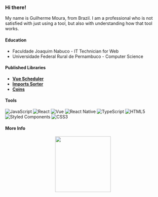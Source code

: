 ### Hi there!
  
  My name is Guilherme Moura, from Brazil. I am a professional who is not satisfied with just using a tool, but also with understanding how that tool works.
  
 #### Education

 - Faculdade Joaquim Nabuco - IT Technician for Web
 - Universidade Federal Rural de Pernambuco - Computer Science
  
  #### Published Libraries
  
  - **[Vue Scheduler](https://www.npmjs.com/package/@glhrm/vue-scheduler)**
  - **[Imports Sorter](https://marketplace.visualstudio.com/items?itemName=glhrmoura.imports-sorter)**
  - **[Coins](https://chrome.google.com/webstore/detail/coins/meebfpmdedodccopjbkcihiecpmiljml)**
  
#### Tools
  
  ![JavaScript](https://img.shields.io/badge/javascript-%23323330.svg?style=for-the-badge&logo=javascript&logoColor=%23F7DF1E) 
  ![React](https://img.shields.io/badge/react-%2320232a.svg?style=for-the-badge&logo=react&logoColor=%2361DAFB) 
  ![Vue](https://img.shields.io/badge/Vue-35495E?style=for-the-badge&logo=vuedotjs&logoColor=4FC08D)
  ![React Native](https://img.shields.io/badge/react_native-%2320232a.svg?style=for-the-badge&logo=react&logoColor=%2361DAFB)
  ![TypeScript](https://img.shields.io/badge/typescript-%23007ACC.svg?style=for-the-badge&logo=typescript&logoColor=white)
  ![HTML5](https://img.shields.io/badge/html5-%23E34F26.svg?style=for-the-badge&logo=html5&logoColor=white) 
    ![Styled Components](https://img.shields.io/badge/styled--components-DB7093?style=for-the-badge&logo=styled-components&logoColor=white) 
  ![CSS3](https://img.shields.io/badge/css3-%231572B6.svg?style=for-the-badge&logo=css3&logoColor=white)
  
  #### More Info
  
  <div align="center">
    <a href="https://github.com/glhrmoura">
    <img height="180em" src="https://github-readme-stats-git-masterorgs-github-readme-stats-team.vercel.app/api?username=glhrmoura&theme=dark&include_all_commits=true&show_icons=true&rank_icon=github&count_private=true&icon_color=FFFFFF&)](https://github.com/glhrmoura"/>
    <a height="180em" href="https://github-readme-stats.vercel.app/api/top-langs/?username=glhrmoura&layout=compact&langs_count=7&theme=dark"/>
  </div>
